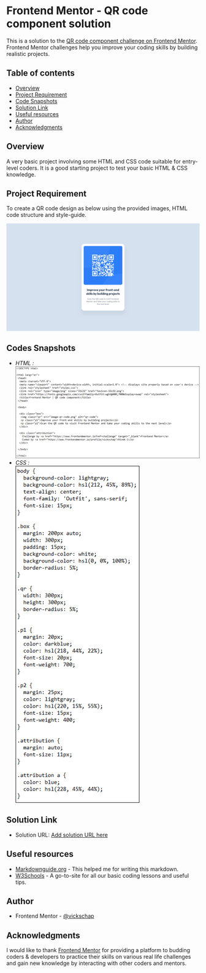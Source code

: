 # Frontend Mentor - QR code component solution

This is a solution to the [QR code component challenge on Frontend Mentor](https://www.frontendmentor.io/challenges/qr-code-component-iux_sIO_H). Frontend Mentor challenges help you improve your coding skills by building realistic projects. 

## Table of contents

- [Overview](#overview)
- [Project Requirement](#project-requirement)
- [Code Snapshots](#code-snapshots)
- [Solution Link](#solution-link)
- [Useful resources](#useful-resources)
- [Author](#author)
- [Acknowledgments](#acknowledgments)


## Overview

A very basic project involving some HTML and CSS code suitable for entry-level coders. It is a good starting project to test your basic HTML & CSS knowledge.

## Project Requirement

To create a QR code design as below using the provided images, HTML code structure and style-guide.

![project-output](desktop-design.jpg)

## Codes Snapshots
 - *HTML :*  
![HTML-screenshot](HTML_screenshot.PNG)
 - *CSS :*  
![CSS-screenshot](CSS_screenshot.PNG)
## Solution Link

- Solution URL: [Add solution URL here](https://your-solution-url.com](https://www.frontendmentor.io/solutions/qr-code-component-challenge-solution-using-html-and-css-PtZSSA73YM))

## Useful resources

- [Markdownguide.org](https://www.markdownguide.org) - This helped me for writing this markdown.
- [W3Schools](https://www.w3schools.com) - A go-to-site for all our basic coding lessons and useful tips.

## Author

- Frontend Mentor - [@vickschap](https://www.frontendmentor.io/profile/vickschap)

## Acknowledgments

I would like to thank [Frontend Mentor](https://www.frontendmentor.io) for providing a platform to budding coders & developers to practice their skills on various real life challenges and gain new knowledge by interacting with other coders and mentors.
